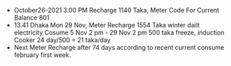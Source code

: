 * October26-2021 3.00 PM Recharge 1140 Taka, Meter Code For Current Balance 801
* 13.41 Dhaka Mon 29 Nov, Meter Recharge 1554 Taka winter dailt electricity Cosume 5 Nov 2 pm - 29 Nov 2 pm 500 taka freeze, induction Cooker 24 day/500 = 21 taka/day
* Next Meter Recharge after 74 days according to recent current consume february first week.
